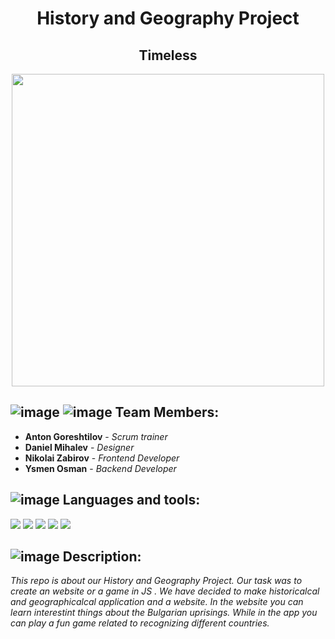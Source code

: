 <h1 align="center">History and Geography Project</h1>
<h2 align="center">Timeless</h6>
<p align="center">
<img src="" width="500px">
</p>


## ![image](https://user-images.githubusercontent.com/85336805/156881710-58bfc307-914b-4620-8ada-5b0decbdac77.png) ![image](https://user-images.githubusercontent.com/85336805/156881728-6df99c24-8398-4f77-9300-640336fbf852.png) Team Members:
* **Anton Goreshtilov** - *Scrum trainer* 
* **Daniel Mihalev** - *Designer* 
* **Nikolai Zabirov** - *Frontend Developer* 
* **Ysmen Osman** - *Backend Developer* 


## ![image](https://user-images.githubusercontent.com/85336805/156881807-16f8d6d6-2551-41a2-933a-18d08030bf12.png) Languages and tools:

<p align="left"> 
    <img src="https://img.icons8.com/color/48/000000/html-5.png"/> 
    <img src="https://img.icons8.com/color/48/000000/css3.png"/> 
    <img src="https://img.icons8.com/color/48/000000/c-plus-plus-logo.png"/>
    <img src="https://img.icons8.com/color/48/000000/visual-studio-code-2019.png"/>
 <img src="https://img.icons8.com/fluency/48/000000/visual-studio-2019.png"/>
    
## ![image](https://user-images.githubusercontent.com/85336805/156881781-bb34e399-798a-443f-b7a6-8f67573a7310.png) Description:
    

*This repo is about our History and Geography Project. Our task was to create an website or a game in JS . 
We have decided to make historicalсal and geographicalсal application and a website. 
In the website you can learn interestint things about the Bulgarian uprisings.
While in the app you can play a fun game related to recognizing different countries.*
